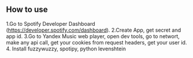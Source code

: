 ## How to use

1.Go to Spotify Developer Dashboard (https://developer.spotify.com/dashboard).
2.Create App, get secret and app id.
3.Go to Yandex Music web player, open dev tools, go to networt, make any api call, get your cookies from request headers, get your user id.
4. Install fuzzywuzzy, spotipy, python levenshtein
